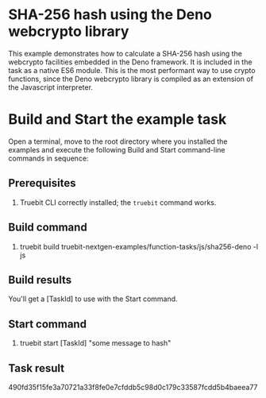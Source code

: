 # SHA-256 hash using the Deno webcrypto library

This example demonstrates how to calculate a SHA-256 hash using the webcrypto facilities embedded in the Deno framework. It is included in the task as a native ES6 module. This is the most performant way to use crypto functions, since the Deno webcrypto library is compiled as an extension of the Javascript interpreter.

# Build and Start the example task

Open a terminal, move to the root directory where you installed the examples and execute the following Build and Start command-line commands in sequence:

## Prerequisites

1. Truebit CLI correctly installed; the `truebit` command works.

## Build command

1. truebit build truebit-nextgen-examples/function-tasks/js/sha256-deno -l js

## Build results

You'll get a [TaskId] to use with the Start command.

## Start command

1. truebit start [TaskId] "some message to hash"

## Task result

490fd35f15fe3a70721a33f8fe0e7cfddb5c98d0c179c33587fcdd5b4baeea77

